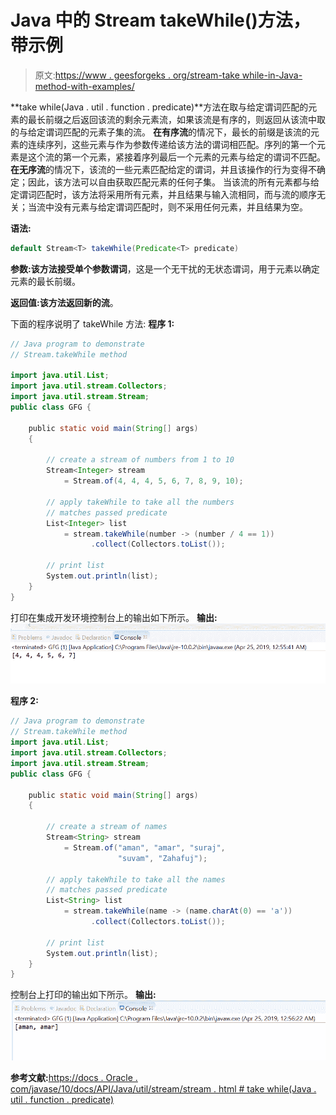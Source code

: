 # Java 中的 Stream takeWhile()方法，带示例

> 原文:[https://www . geesforgeks . org/stream-take while-in-Java-method-with-examples/](https://www.geeksforgeeks.org/stream-takewhile-method-in-java-with-examples/)

**take while(Java . util . function . predicate)**方法在取与给定谓词匹配的元素的最长前缀之后返回该流的剩余元素流，如果该流是有序的，则返回从该流中取的与给定谓词匹配的元素子集的流。
**在有序流**的情况下，最长的前缀是该流的元素的连续序列，这些元素与作为参数传递给该方法的谓词相匹配。序列的第一个元素是这个流的第一个元素，紧接着序列最后一个元素的元素与给定的谓词不匹配。
**在无序流**的情况下，该流的一些元素匹配给定的谓词，并且该操作的行为变得不确定；因此，该方法可以自由获取匹配元素的任何子集。
当该流的所有元素都与给定谓词匹配时，该方法将采用所有元素，并且结果与输入流相同，而与流的顺序无关；当流中没有元素与给定谓词匹配时，则不采用任何元素，并且结果为空。

**语法:**

```java
default Stream<T> takeWhile(Predicate<T> predicate)

```

**参数:**该方法接受单个参数**谓词**，这是一个无干扰的无状态谓词，用于元素以确定元素的最长前缀。

**返回值:**该方法返回**新的流**。

下面的程序说明了 takeWhile 方法:
**程序 1:**

```java
// Java program to demonstrate
// Stream.takeWhile method

import java.util.List;
import java.util.stream.Collectors;
import java.util.stream.Stream;
public class GFG {

    public static void main(String[] args)
    {

        // create a stream of numbers from 1 to 10
        Stream<Integer> stream
            = Stream.of(4, 4, 4, 5, 6, 7, 8, 9, 10);

        // apply takeWhile to take all the numbers
        // matches passed predicate
        List<Integer> list
            = stream.takeWhile(number -> (number / 4 == 1))
                  .collect(Collectors.toList());

        // print list
        System.out.println(list);
    }
}
```

打印在集成开发环境控制台上的输出如下所示。
**输出:**
![](img/1024155ea15681d088f74643fe8fdc02.png)

**程序 2:**

```java
// Java program to demonstrate
// Stream.takeWhile method
import java.util.List;
import java.util.stream.Collectors;
import java.util.stream.Stream;
public class GFG {

    public static void main(String[] args)
    {

        // create a stream of names
        Stream<String> stream
            = Stream.of("aman", "amar", "suraj",
                        "suvam", "Zahafuj");

        // apply takeWhile to take all the names
        // matches passed predicate
        List<String> list
            = stream.takeWhile(name -> (name.charAt(0) == 'a'))
                  .collect(Collectors.toList());

        // print list
        System.out.println(list);
    }
}
```

控制台上打印的输出如下所示。
**输出:**
![](img/96fe6a6776b0a4cd2f4e3a6142ba8a35.png)

**参考文献:**[https://docs . Oracle . com/javase/10/docs/API/Java/util/stream/stream . html # take while(Java . util . function . predicate)](https://docs.oracle.com/javase/10/docs/api/java/util/stream/Stream.html#takeWhile(java.util.function.Predicate))